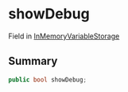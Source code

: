 # showDebug

Field in [InMemoryVariableStorage](./)

## Summary

```csharp
public bool showDebug;
```
